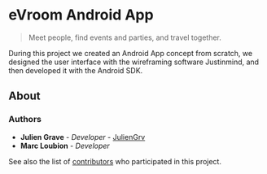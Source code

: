 # eVroom Android App
> Meet people, find events and parties, and travel together.

During this project we created an Android App concept from scratch, we designed the user interface with the wireframing software Justinmind, and then developed it with the Android SDK.

## About

### Authors

*   **Julien Grave** - *Developer* - [JulienGrv](https://github.com/JulienGrv)
*   **Marc Loubion** - *Developer*

See also the list of [contributors](https://github.com/eVroom-RE21-UTT/contributors) who participated in this project.
